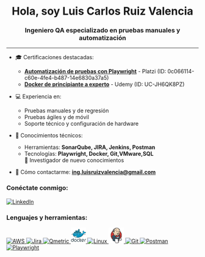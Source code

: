 <h1 align="center">Hola, soy Luis Carlos Ruiz Valencia</h1>
<h3 align="center">Ingeniero QA especializado en pruebas manuales y automatización</h3>

<hr />

- 🎓 Certificaciones destacadas:  
  - <a href="https://platzi.com/p/ing.luisruizvalencia/curso/5679-playwright/diploma/detalle/" target="_blank"><strong>Automatización de pruebas con Playwright</strong></a> - Platzi (ID: 0c066114-c60e-4fe4-b487-14e6830a37a5) 
  - <a href="https://www.udemy.com/certificate/UC-JH6QK8PZ/" target="_blank"><strong>Docker de principiante a experto</strong></a> - Udemy (ID: UC-JH6QK8PZ) 

- 💻 Experiencia en:  
  - Pruebas manuales y de regresión  
  - Pruebas ágiles y de móvil  
  - Soporte técnico y configuración de hardware  

- 🌟 Conocimientos técnicos:  
  - Herramientas: **SonarQube, JIRA, Jenkins, Postman**  
  - Tecnologías: **Playwright, Docker, Git,VMware,SQL**  
 🌱 Investigador de nuevo conocimientos

- 💬 Cómo contactarme: **ing.luisruizvalencia@gmail.com**

<h3 align="left">Conéctate conmigo:</h3>
<p align="left">
  <a href="https://linkedin.com/in/tu-enlace-linkedin" target="_blank">
    <img align="center" src="https://raw.githubusercontent.com/rahuldkjain/github-profile-readme-generator/master/src/images/icons/Social/linked-in-alt.svg" alt="LinkedIn" height="30" width="40" />
  </a>
</p>

<h3 align="left">Lenguajes y herramientas:</h3>
<p align="left">
<a href="https://aws.amazon.com/" target="_blank" rel="noreferrer">
    <img src="https://www.vectorlogo.zone/logos/amazon_aws/amazon_aws-ar21.svg" alt="AWS" width="40" height="40"/>
  </a>
   <a href="https://www.atlassian.com/" target="_blank" rel="noreferrer">
    <img src="https://www.vectorlogo.zone/logos/atlassian_jira/atlassian_jira-icon.svg" alt="Jira" width="40" height="40"/>
  </a>
  <a href="https://www.qmetry.com/" target="_blank" rel="noreferrer">
    <img src="https://www.vectorlogo.zone/logos/qmetry/qmetry-icon.svg" alt="Qmetric" width="40" height="40"/>
  </a>
  <a href="https://www.docker.com/" target="_blank" rel="noreferrer">
    <img src="https://raw.githubusercontent.com/devicons/devicon/master/icons/docker/docker-original-wordmark.svg" alt="Docker" width="40" height="40"/>
  </a>
    <a href="www.redhat.com/" target="_blank" rel="noreferrer">
    <img src="https://www.vectorlogo.zone/logos/linux/linux-icon.svg" alt="Linux" width="40" height="40"/>
  </a>
  <a href="https://www.jenkins.io/" target="_blank" rel="noreferrer">
    <img src="https://raw.githubusercontent.com/devicons/devicon/master/icons/jenkins/jenkins-original.svg" alt="Jenkins" width="40" height="40"/>
  </a>
  <a href="https://git-scm.com/" target="_blank" rel="noreferrer">
    <img src="https://www.vectorlogo.zone/logos/git-scm/git-scm-icon.svg" alt="Git" width="40" height="40"/>
  </a>
  <a href="https://www.postman.com/" target="_blank" rel="noreferrer">
    <img src="https://www.vectorlogo.zone/logos/getpostman/getpostman-icon.svg" alt="Postman" width="40" height="40"/>
  </a>
  <a href="https://playwright.dev/" target="_blank" rel="noreferrer">
    <img src="https://upload.wikimedia.org/wikipedia/commons/7/75/Playwright_Logo.svg" alt="Playwright" width="40" height="70"/>
  </a>
 
</p>















